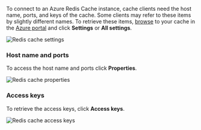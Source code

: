 To connect to an Azure Redis Cache instance, cache clients need the host name, ports, and keys of the cache. Some clients may refer to these items by slightly different names. To retrieve these items, [browse](/documentation/articles/cache-configure/#configure-redis-cache-settings) to your cache in the [Azure portal](https://portal.azure.cn) and click **Settings** or **All settings**.

![Redis cache settings](./media/redis-cache-access-keys/redis-cache-settings.png)

### Host name and ports

To access the host name and ports click **Properties**.

![Redis cache properties](./media/redis-cache-access-keys/redis-cache-properties.png)

### Access keys

To retrieve the access keys, click **Access keys**.

![Redis cache access keys](./media/redis-cache-access-keys/redis-cache-access-keys.png)
